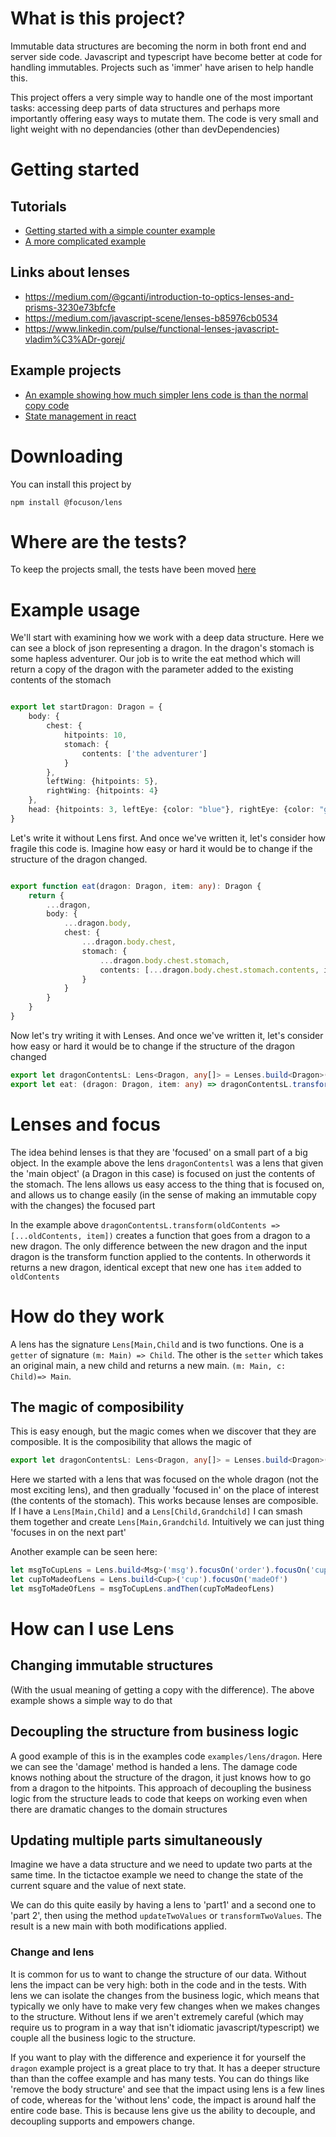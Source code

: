 # What is this project?

Immutable data structures are becoming the norm in both front end and server side code. Javascript and typescript have
become better at code for handling immutables. Projects such as 'immer' have arisen to help handle this.

This project offers a very simple way to handle one of the most important tasks: accessing deep parts of data structures
and perhaps more importantly offering easy ways to mutate them. The code is very small and light weight with no
dependancies (other than devDependencies)

# Getting started

## Tutorials
* [Getting started with a simple counter example](https://github.com/phil-rice/ts-lens-react/tree/master/tutorial/counter)
* [A more complicated example](https://github.com/phil-rice/ts-lens-react/blob/master/tutorial/tictactoe)

## Links about lenses

* https://medium.com/@gcanti/introduction-to-optics-lenses-and-prisms-3230e73bfcfe
* https://medium.com/javascript-scene/lenses-b85976cb0534
* https://www.linkedin.com/pulse/functional-lenses-javascript-vladim%C3%ADr-gorej/

## Example projects
* [An example showing how much simpler lens code is than the normal copy code](https://github.com/phil-rice/ts-lens-react/blob/master/examples/lens/dragon)
* [State management in react](https://github.com/phil-rice/ts-lens-react/blob/master/modules/state)

# Downloading

You can install this project by

 ```shell
npm install @focuson/lens
```

# Where are the tests?

To keep the projects small, the tests have been moved  [here](https://github.com/phil-rice/ts-lens-react/blob/master/modules/lenstest)

# Example usage

We'll start with examining how we work with a deep data structure. Here we can see a block of json representing a
dragon. In the dragon's stomach is some hapless adventurer. Our job is to write the eat method which will return a copy
of the dragon with the parameter added to the existing contents of the stomach

```typescript

export let startDragon: Dragon = {
    body: {
        chest: {
            hitpoints: 10,
            stomach: {
                contents: ['the adventurer']
            }
        },
        leftWing: {hitpoints: 5},
        rightWing: {hitpoints: 4}
    },
    head: {hitpoints: 3, leftEye: {color: "blue"}, rightEye: {color: "green"}}
}
```

Let's write it without Lens first. And once we've written it, let's consider how fragile this code is. Imagine how easy
or hard it would be to change if the structure of the dragon changed.

```typescript

export function eat(dragon: Dragon, item: any): Dragon {
    return {
        ...dragon,
        body: {
            ...dragon.body,
            chest: {
                ...dragon.body.chest,
                stomach: {
                    ...dragon.body.chest.stomach,
                    contents: [...dragon.body.chest.stomach.contents, item]
                }
            }
        }
    }
}
```

Now let's try writing it with Lenses. And once we've written it, let's consider how easy or hard it would be to change if the structure of
the dragon changed
```typescript
export let dragonContentsL: Lens<Dragon, any[]> = Lenses.build<Dragon>('dragon').focusOn('body').focusOn('chest').focusOn('stomach').focusOn('contents')
export let eat: (dragon: Dragon, item: any) => dragonContentsL.transform(oldContents => [...oldContents, item])(dragon);
```

# Lenses and focus

The idea behind lenses is that they are 'focused' on a small part of a big object.  In the example above the lens `dragonContentsl` was a lens that 
given the 'main object' (a Dragon in this case) is focused on just the contents of the stomach. The lens allows us easy access to the thing that is focused
on, and allows us to change easily (in the sense of making an immutable copy with the changes) the focused part

In the example above `dragonContentsL.transform(oldContents => [...oldContents, item])` creates a function that goes from a dragon to a new dragon. The
only difference between the new dragon and the input dragon is the transform function applied to the contents. In otherwords it 
returns a new dragon, identical except that new one has `item` added to `oldContents`

# How do they work

A lens has the signature `Lens[Main,Child` and is two functions. One is a `getter` of signature `(m: Main) => Child`. The other is the `setter` which
takes an original main, a new child and returns a new main. `(m: Main, c: Child)=> Main`.


## The magic of composibility
This is easy enough, but the magic comes when we discover that they are composible. It is the composibility that allows the magic of 
```typescript
export let dragonContentsL: Lens<Dragon, any[]> = Lenses.build<Dragon>('dragon').focusOn('body').focusOn('chest').focusOn('stomach').focusOn('contents')
```
Here we started with a lens that was focused on the whole dragon (not the most exciting lens), and then gradually 'focused in' on 
the place of interest (the contents of the stomach). This works because lenses are composible. If I have a `Lens[Main,Child]` and a `Lens[Child,Grandchild]` 
I can smash them together and create `Lens[Main,Grandchild`. Intuitively we can just thing 'focuses in on the next part'

Another example can be seen here:

```typescript
let msgToCupLens = Lens.build<Msg>('msg').focusOn('order').focusOn('cup')
let cupToMadeofLens = Lens.build<Cup>('cup').focusOn('madeOf')
let msgToMadeOfLens = msgToCupLens.andThen(cupToMadeofLens)
```

# How can I use Lens

## Changing immutable structures
(With the usual meaning of getting a copy with the difference). The above example shows a simple way to do that

## Decoupling the structure from business logic
A good example of this is in the examples code `examples/lens/dragon`. Here we can see the 'damage' method is handed a lens. 
The damage code knows nothing about the structure of the dragon, it just knows how to go from a dragon to the hitpoints. 
This approach of decoupling the business logic from the structure leads to code that keeps on working even when there are
dramatic changes to the domain structures

## Updating multiple parts simultaneously

Imagine we have a data structure and we need to update two parts at the same time. In the tictactoe example we need
to change the state of the current square and the value of next state. 

We can do this quite easily by having a lens to 'part1' and a second one to 'part 2', then using the method `updateTwoValues` or 
`transformTwoValues`. The result is a new main with both modifications applied.

### Change and lens

It is common for us to want to change the structure of our data. Without lens the impact can be very high: both in the
code and in the tests. With lens we can isolate the changes from the business logic, which means that typically we only
have to make very few changes when we makes changes to the structure. Without lens if we aren't extremely careful (which
may require us to program in a way that isn't idiomatic javascript/typescript)
we couple all the business logic to the structure.

If you want to play with the difference and experience it for yourself the  `dragon` example project is a great place to
try that. It has a deeper structure than than the coffee example and has many tests. You can do things like 'remove the
body structure' and see that the impact using lens is a few lines of code, whereas for the 'without lens' code, the
impact is around half the entire code base. This is because lens give us the ability to decouple, and decoupling
supports and empowers change.

